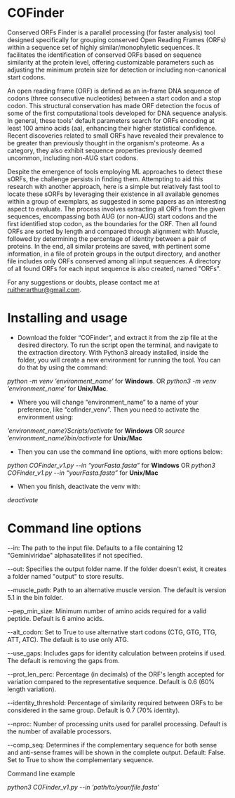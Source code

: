 # COFinder
Conserved ORFs Finder is a parallel processing (for faster analysis) tool designed specifically for grouping conserved Open Reading Frames (ORFs) within a sequence set of highly similar/monophyletic sequences. It facilitates the identification of conserved ORFs based on sequence similarity at the protein level, offering customizable parameters such as adjusting the minimum protein size for detection or including non-canonical start codons.

An open reading frame (ORF) is defined as an in-frame DNA sequence of codons (three consecutive nucleotides) between a start codon and a stop codon. This structural conservation has made ORF detection the focus of some of the first computational tools developed for DNA sequence analysis. In general, these tools' default parameters search for ORFs encoding at least 100 amino acids (aa), enhancing their higher statistical confidence.
Recent discoveries related to small ORFs have revealed their prevalence to be greater than previously thought in the organism's proteome. As a category, they also exhibit sequence properties previously deemed uncommon, including non-AUG start codons.

Despite the emergence of tools employing ML approaches to detect these sORFs, the challenge persists in finding them. Attempting to aid this research with another approach, here is a simple but relatively fast tool to locate these sORFs by leveraging their existence in all available genomes within a group of exemplars, as suggested in some papers as an interesting aspect to evaluate. The process involves extracting all ORFs from the given sequences, encompassing both AUG (or non-AUG) start codons and the first identified stop codon, as the boundaries for the ORF. Then all found ORFs are sorted by length and compared through alignment with Muscle, followed by determining the percentage of identity between a pair of proteins. In the end, all similar proteins are saved, with pertinent some information, in a file of protein groups in the output directory, and another file includes only ORFs conserved among all input sequences. A directory of all found ORFs for each input sequence is also created, named "ORFs".

For any suggestions or doubts, please contact me at ruitherarthur@gmail.com.

# Installing and usage
*  Download the folder “COFinder”, and extract it from the zip file at the desired directory. To run the script open the terminal, and navigate to the extraction directory. With Python3 already installed, inside the folder, you will create a new environment for running the tool. You can do that by using the command:

*python -m venv ’environment_name’* for **Windows**.   OR   *python3 -m venv ’environment_name’* for **Unix/Mac**.

*  Where you will change “environment_name” to a name of your preference, like “cofinder_venv”. Then you need to activate the environment using:

*’environment_name’/Scripts/activate* for **Windows**   OR   *source ’environment_name’/bin/activate* for **Unix/Mac**

*  Then you can use the command line options, with more options below:

*python COFinder_v1.py --in “yourFasta.fasta”* for **Windows**   OR   *python3 COFinder_v1.py --in “yourFasta.fasta”* for **Unix/Mac**

*  When you finish, deactivate the venv with:

*deactivate*

# Command line options

--in: The path to the input file. Defaults to a file containing 12 "Geminiviridae" alphasatellites if not specified.

--out: Specifies the output folder name. If the folder doesn't exist, it creates a folder named "output" to store results.

--muscle_path: Path to an alternative muscle version. The default is version 5.1 in the bin folder.

--pep_min_size: Minimum number of amino acids required for a valid peptide. Default is 6 amino acids.

--alt_codon: Set to True to use alternative start codons (CTG, GTG, TTG, ATT, ATC). The default is to use only ATG.

--use_gaps: Includes gaps for identity calculation between proteins if used. The default is removing the gaps from.

--prot_len_perc: Percentage (in decimals) of the ORF's length accepted for variation compared to the representative sequence. Default is 0.6 (60% length variation).

--identity_threshold: Percentage of similarity required between ORFs to be considered in the same group. Default is 0.7 (70% identity).

--nproc: Number of processing units used for parallel processing. Default is the number of available processors.

--comp_seq: Determines if the complementary sequence for both sense and anti-sense frames will be shown in the complete output. Default: False. Set to True to show the complementary sequence.

Command line example

*python3 COFinder_v1.py --in ’path/to/your/file.fasta’*
